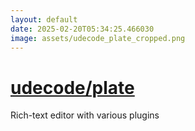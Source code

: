 ```yaml
---
layout: default
date: 2025-02-20T05:34:25.466030
image: assets/udecode_plate_cropped.png
---
```


# [udecode/plate](https://github.com/udecode/plate)

Rich-text editor with various plugins
